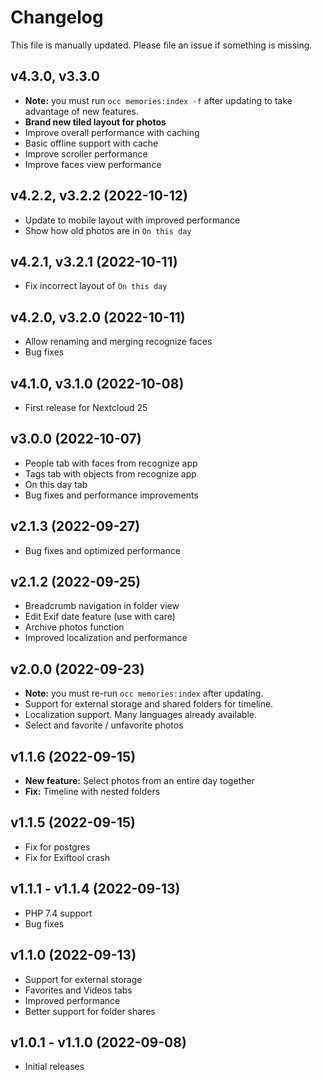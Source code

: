# Changelog

This file is manually updated. Please file an issue if something is missing.

## v4.3.0, v3.3.0
* **Note:** you must run `occ memories:index -f` after updating to take advantage of new features.
* **Brand new tiled layout for photos**
* Improve overall performance with caching
* Basic offline support with cache
* Improve scroller performance
* Improve faces view performance

## v4.2.2, v3.2.2 (2022-10-12)
* Update to mobile layout with improved performance
* Show how old photos are in `On this day`

## v4.2.1, v3.2.1 (2022-10-11)
* Fix incorrect layout of `On this day`

## v4.2.0, v3.2.0 (2022-10-11)
* Allow renaming and merging recognize faces
* Bug fixes

## v4.1.0, v3.1.0 (2022-10-08)
* First release for Nextcloud 25

## v3.0.0 (2022-10-07)
* People tab with faces from recognize app
* Tags tab with objects from recognize app
* On this day tab
* Bug fixes and performance improvements

## v2.1.3 (2022-09-27)
* Bug fixes and optimized performance

## v2.1.2 (2022-09-25)
* Breadcrumb navigation in folder view
* Edit Exif date feature (use with care)
* Archive photos function
* Improved localization and performance

## v2.0.0 (2022-09-23)

* **Note:** you must re-run `occ memories:index` after updating.
* Support for external storage and shared folders for timeline.
* Localization support. Many languages already available.
* Select and favorite / unfavorite photos

## v1.1.6 (2022-09-15)
* **New feature:** Select photos from an entire day together
* **Fix:** Timeline with nested folders

## v1.1.5 (2022-09-15)
* Fix for postgres
* Fix for Exiftool crash

## v1.1.1 - v1.1.4 (2022-09-13)
* PHP 7.4 support
* Bug fixes

## v1.1.0 (2022-09-13)
* Support for external storage
* Favorites and Videos tabs
* Improved performance
* Better support for folder shares

## v1.0.1 - v1.1.0 (2022-09-08)
* Initial releases
